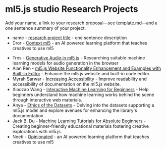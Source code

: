 # ml5.js studio Research Projects

Add your name, a link to your research proposal—see [template.md](template.md)—and a one sentence summary of your project.

* name - [research project title](template.md) - one sentence description
* Dror - [Context ml5](dror.md) - an AI powered learning platform that teaches creatives to use ml5
- Tres - [Generative Audio in ml5.js](tres_proposal.md) - Researching suitable machine learning models for audio generation in the browser
- Alan Ren - [ml5.js Website Functionality Enhancement and Examples with Built-in Editor](alanren.md) - Enhance the ml5.js website and built-in code editor.
- Myrah Sarwar - [Increasing Accessibility](msarwar-proposal.md) - Improve readability and accessibility of documentation on the ml5.js website.
- Xiaozao Wang - [Interactive Machine Learning for Beginners](Xiaozao_Wang.md) - Help beginners understand how machine learning works behind the scene through interactive web materials.
- Anya - [Ethics of the Datasets](anya_proposal.md) - Delving into the datasets supporting a ml5.js model and explore avenues for enhancing the library's documentation. 
- Jack B. Du - [Machine Learning Tutorials for Absolute Beginners](jackbdu-proposal.md) - Creating beginner-friendly educational materials fostering creative explorations with ml5.js.
- Neeti - [Opinionated](neeti_proposal.md) - an AI powered learning platform that teaches creatives to use ml5
